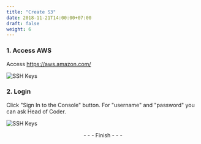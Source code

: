 ```yaml
---
title: "Create S3"
date: 2018-11-21T14:00:00+07:00
draft: false
weight: 6
---
```


### 1. Access AWS
Access https://aws.amazon.com/

![SSH Keys](/coding-guidelines/aws/aws-homepage.png)

### 2. Login
Click "Sign In to the Console" button. For "username" and "password" you can ask Head of Coder.

![SSH Keys](/coding-guidelines/aws/aws-login.png)

<center>- - - Finish - - -</center>
